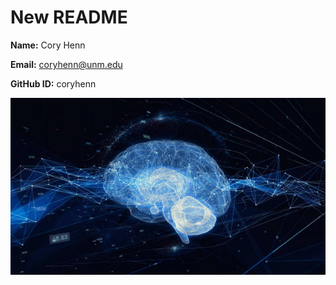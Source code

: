 # New README

**Name:** Cory Henn

**Email:** coryhenn@unm.edu

**GitHub ID:** coryhenn

![Image](CompBio.jpg)
